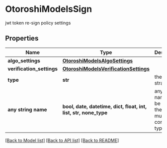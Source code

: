 # OtoroshiModelsSign

jwt token re-sign policy settings

## Properties
Name | Type | Description | Notes
------------ | ------------- | ------------- | -------------
**algo_settings** | [**OtoroshiModelsAlgoSettings**](OtoroshiModelsAlgoSettings.md) |  | [optional] 
**verification_settings** | [**OtoroshiModelsVerificationSettings**](OtoroshiModelsVerificationSettings.md) |  | [optional] 
**type** | **str** | the kind of strategy | [optional] 
**any string name** | **bool, date, datetime, dict, float, int, list, str, none_type** | any string name can be used but the value must be the correct type | [optional]

[[Back to Model list]](../README.md#documentation-for-models) [[Back to API list]](../README.md#documentation-for-api-endpoints) [[Back to README]](../README.md)


